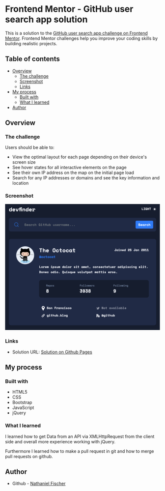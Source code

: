 # Frontend Mentor - GitHub user search app solution

This is a solution to the [GitHub user search app challenge on Frontend Mentor](https://www.frontendmentor.io/challenges/github-user-search-app-Q09YOgaH6). Frontend Mentor challenges help you improve your coding skills by building realistic projects. 

## Table of contents

- [Overview](#overview)
  - [The challenge](#the-challenge)
  - [Screenshot](#screenshot)
  - [Links](#links)
- [My process](#my-process)
  - [Built with](#built-with)
  - [What I learned](#what-i-learned)
- [Author](#author)

## Overview

### The challenge

Users should be able to:

- View the optimal layout for each page depending on their device's screen size
- See hover states for all interactive elements on the page
- See their own IP address on the map on the initial page load
- Search for any IP addresses or domains and see the key information and location

### Screenshot

![](./docs/screenshot.png)

### Links

- Solution URL: [Solution on Github Pages](https://nathanielfischer.github.io/GitHub-User-Search_Frontend-Mentor/)

## My process

### Built with

- HTML5
- CSS
- Bootstrap
- JavaScript
- jQuery

### What I learned

I learned how to get Data from an API via XMLHttpRequest from the client side and overall more experience working with jQuery. 

Furthermore I learned how to make a pull request in git and how to merge pull requests on github.

## Author

- Github - [Nathaniel Fischer](https://github.com/nathanielfischer)